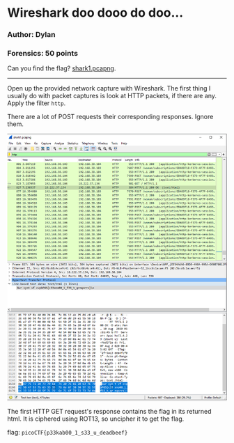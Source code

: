 # Wireshark doo dooo do doo...
### Author: Dylan
### Forensics: 50 points

Can you find the flag? [shark1.pcapng](shark1.pcapng).

---

Open up the provided network capture with Wireshark. The first thing I usually do with packet captures is look at HTTP packets, if there are any. Apply the filter `http`.

There are a lot of POST requests their corresponding responses. Ignore them.

![](/Images/wireshark1.PNG)

The first HTTP GET request's response contains the flag in its returned html. It is ciphered using ROT13, so uncipher it to get the flag.

flag: `picoCTF{p33kab00_1_s33_u_deadbeef}`
